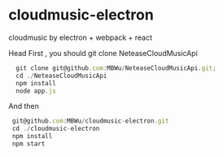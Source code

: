 # cloudmusic-electron

cloudmusic by electron + webpack + react

  Head First , you should git clone NeteaseCloudMusicApi
``` javascript
  git clone git@github.com:MBWu/NeteaseCloudMusicApi.git;
  cd ./NeteaseCloudMusicApi
  npm install
  node app.js
```

  And then
 ``` javascript
  git@github.com:MBWu/cloudmusic-electron.git
  cd ./cloudmusic-electron
  npm install
  npm start
```
